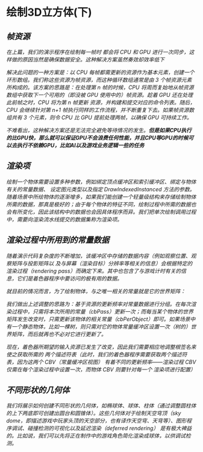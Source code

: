 # 绘制3D立方体(下)


## ***帧资源***

*在上篇，我们的演示程序在绘制每一帧时 都会将 CPU 和 GPU 进行一次同步，这样做的原因当然是确保数据安全。这种解决方案虽然奏效却效率低下*

*解决此问题的一种方案是：以 CPU 每帧都需更新的资源作为基本元素，创建一个环形数组。我们称这些资源为帧资源，而这种循环数组通常是由 3 个帧资源元素所构成的。该方案的思路是：在处理第 n 帧的时候，CPU 将周而复始地从帧资源数组中获取下一个可用的（即没被 GPU 使用中的）帧资源。趁着 GPU 还在处理此前帧之时，CPU 将为第 n 帧更新 资源，并构建和提交对应的命令列表。随后，CPU 会继续针对第 n+1 帧执行同样的工作流程，并不断重复下去。如果帧资源数组共有 3 个元素，则令 CPU 比 GPU 提前处理两帧，以确保 GPU 可持续工作。*

*不难看出，这种解决方案还是无法完全避免等待情况的发生。**但是如果CPU执行的比GPU快，那么就可以保证GPU不会浪费任何性能，并且CPU等GPU的时候可以去执行不依赖GPU，比如AI以及游戏业务逻辑一些的任务***

## ***渲染项***

*绘制一个物体需要设置多种参数，例如绑定顶点缓冲区和索引缓冲区、绑定与物体有关的常量数据、 设定图元类型以及指定 DrawIndexedInstanced 方法的参数。随着场景中所绘物体的逐渐增多，如果我们能创建一个轻量级结构来存储绘制物体所需的数据，那真是极好的；由于每个物体的特征不同，绘制过程中所需的数据也会有所变化，因此该结构中的数据也会因具体程序而异。我们把单次绘制调用过程中，需要向渲染流水线提交的数据集称为渲染项。*

## ***渲染过程中所用到的常量数据***

*随着演示代码复杂度的不断增加，该缓冲区中存储的数据内容（例如观察位置、观察矩阵与投影矩阵以 及与屏幕（渲染目标）分辨率等相关的信息）会根据特定的渲染过程（rendering pass）而确定下来。其中也包含了与游戏计时有关的信息，它们是着色器程序中要访问的极有用的数据。*

*就目前的情况而言，为了绘制物体，与之唯一相关的常量就是它的世界矩阵：*

*我们做出上述调整的思路为：基于资源的更新频率对常量数据进行分组。在每次渲染过程中，只需将本次所用的常量（cbPass）更新一次；而每当某个物体的世界矩阵发生改变时，只需更新该物体的相关常量（cbPerObject）即可。如果场景中有一个静态物体，比如一棵树，则只需对它的物体常量缓冲区设置一次（树的）世界矩阵，而后就再也不必对它进行更新了。*

*现在，着色器所期望的输入资源已发生了改变，因此我们需要相应地调整根签名来使之获取所需的 两个描述符表（此时，我们的着色器程序需要获取两个描述符表，因为这两个 CBV（常量缓冲区视图） 有着不同的更新频率——渲染过程 CBV 仅需在每个渲染过程中设置一次，而物体 CBV 则要针对每一个 渲染项进行配置）*

## ***不同形状的几何体***

*我们将展示如何创建不同形状的几何体，如椭球体、球体、柱体（通过调整圆柱体的上下两底即可创建出圆台和圆锥体）。这些几何体对于绘制天空穹顶（sky dome，即描述游戏中玩家头顶的天空部分，也有译作天空穹、天穹等）、图形程序调试、碰撞检测的可视化以及延迟渲染（deferred rendering） 是有极大裨益的。比如说，我们可以先将正在制作中的游戏角色简化渲染成球体，以供调试检测。*

